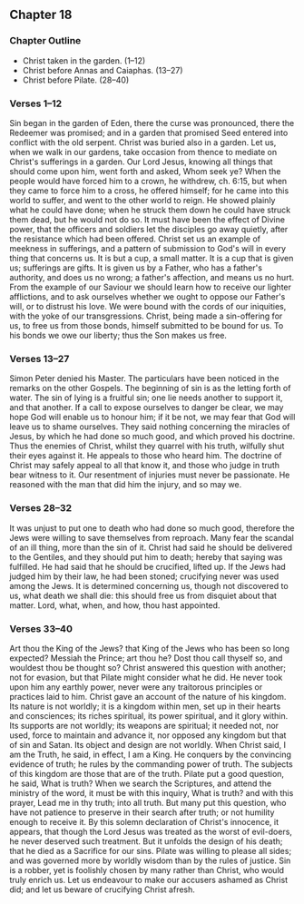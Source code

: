 ## Chapter 18

### Chapter Outline

- Christ taken in the garden. (1–12)
- Christ before Annas and Caiaphas. (13–27)
- Christ before Pilate. (28–40)

### Verses 1–12

Sin began in the garden of Eden, there the curse was pronounced, there the Redeemer was promised; and in a garden that promised Seed entered into conflict with the old serpent. Christ was buried also in a garden. Let us, when we walk in our gardens, take occasion from thence to mediate on Christ's sufferings in a garden. Our Lord Jesus, knowing all things that should come upon him, went forth and asked, Whom seek ye? When the people would have forced him to a crown, he withdrew, ch. 6:15, but when they came to force him to a cross, he offered himself; for he came into this world to suffer, and went to the other world to reign. He showed plainly what he could have done; when he struck them down he could have struck them dead, but he would not do so. It must have been the effect of Divine power, that the officers and soldiers let the disciples go away quietly, after the resistance which had been offered. Christ set us an example of meekness in sufferings, and a pattern of submission to God's will in every thing that concerns us. It is but a cup, a small matter. It is a cup that is given us; sufferings are gifts. It is given us by a Father, who has a father's authority, and does us no wrong; a father's affection, and means us no hurt. From the example of our Saviour we should learn how to receive our lighter afflictions, and to ask ourselves whether we ought to oppose our Father's will, or to distrust his love. We were bound with the cords of our iniquities, with the yoke of our transgressions. Christ, being made a sin-offering for us, to free us from those bonds, himself submitted to be bound for us. To his bonds we owe our liberty; thus the Son makes us free.

### Verses 13–27

Simon Peter denied his Master. The particulars have been noticed in the remarks on the other Gospels. The beginning of sin is as the letting forth of water. The sin of lying is a fruitful sin; one lie needs another to support it, and that another. If a call to expose ourselves to danger be clear, we may hope God will enable us to honour him; if it be not, we may fear that God will leave us to shame ourselves. They said nothing concerning the miracles of Jesus, by which he had done so much good, and which proved his doctrine. Thus the enemies of Christ, whilst they quarrel with his truth, wilfully shut their eyes against it. He appeals to those who heard him. The doctrine of Christ may safely appeal to all that know it, and those who judge in truth bear witness to it. Our resentment of injuries must never be passionate. He reasoned with the man that did him the injury, and so may we.

### Verses 28–32

It was unjust to put one to death who had done so much good, therefore the Jews were willing to save themselves from reproach. Many fear the scandal of an ill thing, more than the sin of it. Christ had said he should be delivered to the Gentiles, and they should put him to death; hereby that saying was fulfilled. He had said that he should be crucified, lifted up. If the Jews had judged him by their law, he had been stoned; crucifying never was used among the Jews. It is determined concerning us, though not discovered to us, what death we shall die: this should free us from disquiet about that matter. Lord, what, when, and how, thou hast appointed.

### Verses 33–40

Art thou the King of the Jews? that King of the Jews who has been so long expected? Messiah the Prince; art thou he? Dost thou call thyself so, and wouldest thou be thought so? Christ answered this question with another; not for evasion, but that Pilate might consider what he did. He never took upon him any earthly power, never were any traitorous principles or practices laid to him. Christ gave an account of the nature of his kingdom. Its nature is not worldly; it is a kingdom within men, set up in their hearts and consciences; its riches spiritual, its power spiritual, and it glory within. Its supports are not worldly; its weapons are spiritual; it needed not, nor used, force to maintain and advance it, nor opposed any kingdom but that of sin and Satan. Its object and design are not worldly. When Christ said, I am the Truth, he said, in effect, I am a King. He conquers by the convincing evidence of truth; he rules by the commanding power of truth. The subjects of this kingdom are those that are of the truth. Pilate put a good question, he said, What is truth? When we search the Scriptures, and attend the ministry of the word, it must be with this inquiry, What is truth? and with this prayer, Lead me in thy truth; into all truth. But many put this question, who have not patience to preserve in their search after truth; or not humility enough to receive it. By this solemn declaration of Christ's innocence, it appears, that though the Lord Jesus was treated as the worst of evil-doers, he never deserved such treatment. But it unfolds the design of his death; that he died as a Sacrifice for our sins. Pilate was willing to please all sides; and was governed more by worldly wisdom than by the rules of justice. Sin is a robber, yet is foolishly chosen by many rather than Christ, who would truly enrich us. Let us endeavour to make our accusers ashamed as Christ did; and let us beware of crucifying Christ afresh.

